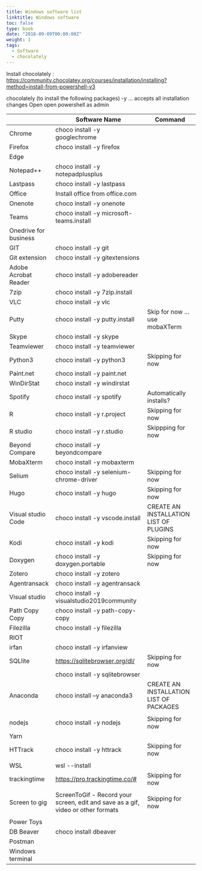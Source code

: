 ```yaml
---
title: Windows software list
linktitle: Windows software
toc: false
type: book
date: "2018-09-09T00:00:00Z"
weight: 1
tags:
  - Software
  - chocolately
---
```


Install chocolately : https://community.chocolatey.org/courses/installation/installing?method=install-from-powershell-v3

chocolately (to install the following packages)
-y … accepts all installation changes
Open open powershell as admin

|                       | Software Name                                                                    | Command                                 |
|-----------------------|----------------------------------------------------------------------------------|-----------------------------------------|
| Chrome                | choco install -y googlechrome                                                    |                                         |
| Firefox               | choco install  -y firefox                                                        |                                         |
| Edge                  |                                                                                  |                                         |
| Notepad++             | choco install -y notepadplusplus                                                 |                                         |
| Lastpass              | choco install -y lastpass                                                        |                                         |
| Office                | Install office from office.com                                                   |                                         |
| Onenote               | choco install -y onenote                                                         |                                         |
| Teams                 | choco install -y microsoft-teams.install                                         |                                         |
| Onedrive for business |                                                                                  |                                         |
| GIT                   | choco install -y git                                                             |                                         |
| Git extension         | choco install -y gitextensions                                                   |                                         |
| Adobe Acrobat Reader  | choco install -y adobereader                                                     |                                         |
| 7zip                  | choco install -y 7zip.install                                                    |                                         |
| VLC                   | choco install -y vlc                                                             |                                         |
| Putty                 | choco install -y putty.install                                                   | Skip for now … use mobaXTerm            |
| Skype                 | choco install -y skype                                                           |                                         |
| Teamviewer            | choco install -y teamviewer                                                      |                                         |
| Python3               | choco install -y python3                                                         | Skipping for now                        |
| Paint.net             | choco install -y paint.net                                                       |                                         |
| WinDirStat            | choco install -y windirstat                                                      |                                         |
| Spotify               | choco install -y spotify                                                         | Automatically installs?                 |
| R                     | choco install -y r.project                                                       | Skipping for now                        |
| R studio              | choco install -y r.studio                                                        | Skippping for now                       |
| Beyond Compare        | choco install -y beyondcompare                                                   |                                         |
| MobaXterm             | choco install -y mobaxterm                                                       |                                         |
| Selium                | choco install -y selenium-chrome-driver                                          | Skipping for now                        |
| Hugo                  | choco install -y hugo                                                            | Skipping for now                        |
| Visual studio Code    | choco install -y vscode.install                                                  | CREATE AN INSTALLATION LIST OF PLUGINS  |
| Kodi                  | choco install -y kodi                                                            | Skipping for now                        |
| Doxygen               | choco install -y doxygen.portable                                                | Skipping for now                        |
| Zotero                | choco install -y zotero                                                          |                                         |
| Agentransack          | choco install -y agentransack                                                    |                                         |
| Visual studio         | choco install -y visualstudio2019community                                       |                                         |
| Path Copy Copy        | choco install -y path-copy-copy                                                  |                                         |
| Filezilla             | choco install -y filezilla                                                       |                                         |
| RIOT                  |                                                                                  |                                         |
| irfan                 | choco install -y irfanview                                                       |                                         |
| SQLlite               | https://sqlitebrowser.org/dl/                                                    | Skipping for now                        |
|                       | choco install -y sqlitebrowser                                                   |                                         |
| Anaconda              | choco install –y anaconda3                                                       | CREATE AN INSTALLATION LIST OF PACKAGES |
|                       |                                                                                  |                                         |
| nodejs                | choco install -y nodejs                                                          | Skipping for now                        |
| Yarn                  |                                                                                  |                                         |
| HTTrack               | choco install -y httrack                                                         | Skipping for now                        |
|                       |                                                                                  |                                         |
| WSL                   | wsl --install                                                                    |                                         |
| trackingtime          | https://pro.trackingtime.co/#                                                    | Skipping for now                        |
|                       |                                                                                  |                                         |
| Screen to gig         | ScreenToGif - Record your screen, edit and save as a gif, video or other formats | Skipping for now                        |
|                       |                                                                                  |                                         |
| Power Toys            |                                                                                  |                                         |
| DB Beaver             | choco install dbeaver                                                            |                                         |
| Postman               |                                                                                  |                                         |
| Windows terminal      |                                                                                  |                                         |
